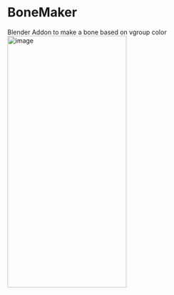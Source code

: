 # BoneMaker
Blender Addon to make a bone based on vgroup color
<img width="267" height="565" alt="image" src="https://github.com/user-attachments/assets/7f7a74c5-703b-423b-b0da-d0a009280e2b" />
